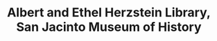 ---
layout: repo
title: "Albert and Ethel Herzstein Library, San Jacinto Museum of History"
id: 17019
permalink: repos/17019/
---